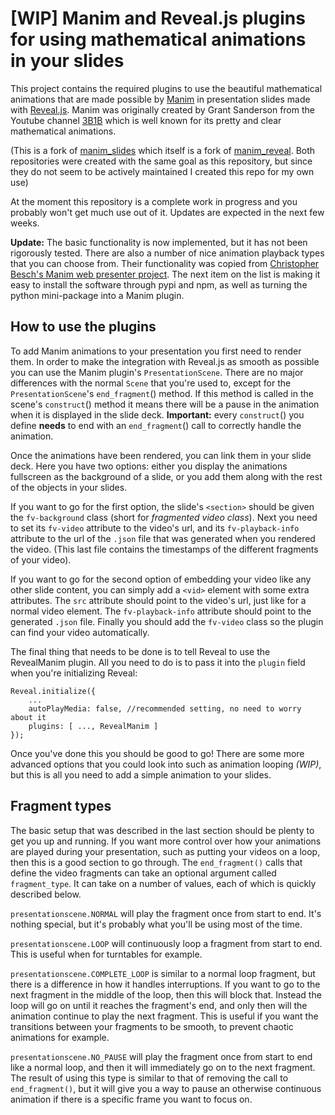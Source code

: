# [WIP] Manim and Reveal.js plugins for using mathematical animations in your slides

This project contains the required plugins to use the beautiful mathematical animations that are made possible by [Manim](https://www.manim.community) in presentation slides made with [Reveal.js](https://github.com/hakimel/reveal.js). Manim was originally created by Grant Sanderson from the Youtube channel [3B1B](https://www.youtube.com/c/3blue1brown) which is well known for its pretty and clear mathematical animations.

(This is a fork of [manim_slides](https://github.com/chubbc/manim_slides) which itself is a fork of [manim_reveal](https://github.com/anjandn/manim_reveal). Both repositories were created with the same goal as this repository, but since they do not seem to be actively maintained I created this repo for my own use)

At the moment this repository is a complete work in progress and you probably won't get much use out of it. Updates are expected in the next few weeks.

**Update:** The basic functionality is now implemented, but it has not been rigorously tested. There are also a number of nice animation playback types that you can choose from. Their functionality was copied from [Christopher Besch's Manim web presenter project](https://github.com/christopher-besch/manim_web_presenter). The next item on the list is making it easy to install the software through pypi and npm, as well as turning the python mini-package into a Manim plugin.

## How to use the plugins

To add Manim animations to your presentation you first need to render them. In order to make the integration with Reveal.js as smooth as possible you can use the Manim plugin's `PresentationScene`. There are no major differences with the normal `Scene` that you're used to, except for the `PresentationScene`'s `end_fragment`() method. If this method is called in the scene's `construct`() method it means there will be a pause in the animation when it is displayed in the slide deck. **Important:** every `construct`() you define **needs** to end with an `end_fragment`() call to correctly handle the animation.

Once the animations have been rendered, you can link them in your slide deck. Here you have two options: either you display the animations fullscreen as the background of a slide, or you add them along with the rest of the objects in your slides.

If you want to go for the first option, the slide's `<section>` should be given the `fv-background` class (short for *fragmented video class*). Next you need to set its `fv-video` attribute to the video's url, and its `fv-playback-info` attribute to the url of the `.json` file that was generated when you rendered the video. (This last file contains the timestamps of the different fragments of your video).

If you want to go for the second option of embedding your video like any other slide content, you can simply add a `<vid>` element with some extra attributes. The `src` attribute should point to the video's url, just like for a normal video element. The `fv-playback-info` attribute should point to the generated `.json` file. Finally you should add the `fv-video` class so the plugin can find your video automatically.

The final thing that needs to be done is to tell Reveal to use the RevealManim plugin. All you need to do is to pass it into the `plugin` field when you're initializing Reveal: 

```
Reveal.initialize({
    ...
    autoPlayMedia: false, //recommended setting, no need to worry about it
    plugins: [ ..., RevealManim ]
});
```

Once you've done this you should be good to go! There are some more advanced options that you could look into such as animation looping *(WIP)*, but this is all you need to add a simple animation to your slides.

## Fragment types

The basic setup that was described in the last section should be plenty to get you up and running. If you want more control over how your animations are played during your presentation, such as putting your videos on a loop, then this is a good section to go through. The `end_fragment()` calls that define the video fragments can take an optional argument called `fragment_type`. It can take on a number of values, each of which is quickly described below.

`presentationscene.NORMAL` will play the fragment once from start to end. It's nothing special, but it's probably what you'll be using most of the time.

`presentationscene.LOOP` will continuously loop a fragment from start to end. This is useful when for turntables for example.

`presentationscene.COMPLETE_LOOP` is similar to a normal loop fragment, but there is a difference in how it handles interruptions. If you want to go to the next fragment in the middle of the loop, then this will block that. Instead the loop will go on until it reaches the fragment's end, and only then will the animation continue to play the next fragment. This is useful if you want the transitions between your fragments to be smooth, to prevent chaotic animations for example.

`presentationscene.NO_PAUSE` will play the fragment once from start to end like a normal loop, and then it will immediately go on to the next fragment. The result of using this type is similar to that of removing the call to `end_fragment()`, but it will give you a way to pause an otherwise continuous animation if there is a specific frame you want to focus on.
